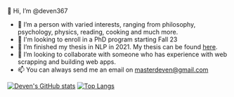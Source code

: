 👋 Hi, I’m @deven367
- 👀 I’m a person with varied interests, ranging from philosophy, psychology, physics, reading, cooking and much more.
- 👀 I'm looking to enroll in a PhD program starting Fall 23
- 🌱 I’m finished my thesis in NLP in 2021. My thesis can be found [here](https://etd.ohiolink.edu/apexprod/rws_olink/r/1501/10?clear=10&p10_accession_num=ucin1637311155942699).
- 💞️ I’m looking to collaborate with someone who has experience with web scrapping and building web apps.
- 📫 You can always send me an email on masterdeven@gmail.com

[![Deven's GitHub stats](https://github-readme-stats-deven367.vercel.app/api?username=deven367&layout=compact&count_private=true)](https://github.com/anuraghazra/github-readme-stats)
[![Top Langs](https://github-readme-stats-deven367.vercel.app/api/top-langs/?username=deven367&layout=compact&hide=jupyter%20notebook)](https://github.com/anuraghazra/github-readme-stats)



<!---
deven367/deven367 is a ✨ special ✨ repository because its `README.md` (this file) appears on your GitHub profile.
You can click the Preview link to take a look at your changes.
--->
